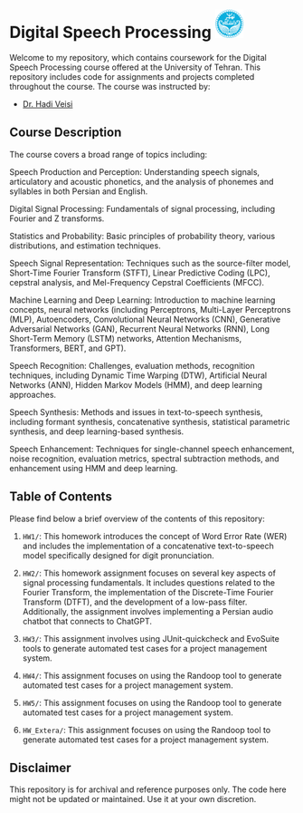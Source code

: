 # Digital Speech Processing <img src="University_of_Tehran_logo.svg.png" alt="Digital Speech Processing" width="50">

Welcome to my repository, which contains coursework for the Digital Speech Processing course offered at the University of Tehran. This repository includes code for assignments and projects completed throughout the course. The course was instructed by:
- [Dr. Hadi Veisi](https://scholar.google.com/citations?user=Jf6cd6UAAAAJ&hl=en)

## Course Description

The course covers a broad range of topics including:

Speech Production and Perception: Understanding speech signals, articulatory and acoustic phonetics, and the analysis of phonemes and syllables in both Persian and English.

Digital Signal Processing: Fundamentals of signal processing, including Fourier and Z transforms.

Statistics and Probability: Basic principles of probability theory, various distributions, and estimation techniques.

Speech Signal Representation: Techniques such as the source-filter model, Short-Time Fourier Transform (STFT), Linear Predictive Coding (LPC), cepstral analysis, and Mel-Frequency Cepstral Coefficients (MFCC).

Machine Learning and Deep Learning: Introduction to machine learning concepts, neural networks (including Perceptrons, Multi-Layer Perceptrons (MLP), Autoencoders, Convolutional Neural Networks (CNN), Generative Adversarial Networks (GAN), Recurrent Neural Networks (RNN), Long Short-Term Memory (LSTM) networks, Attention Mechanisms, Transformers, BERT, and GPT).

Speech Recognition: Challenges, evaluation methods, recognition techniques, including Dynamic Time Warping (DTW), Artificial Neural Networks (ANN), Hidden Markov Models (HMM), and deep learning approaches.

Speech Synthesis: Methods and issues in text-to-speech synthesis, including formant synthesis, concatenative synthesis, statistical parametric synthesis, and deep learning-based synthesis.

Speech Enhancement: Techniques for single-channel speech enhancement, noise recognition, evaluation metrics, spectral subtraction methods, and enhancement using HMM and deep learning.



## Table of Contents

Please find below a brief overview of the contents of this repository:

1. `HW1/`: This homework introduces the concept of Word Error Rate (WER) and includes the implementation of a concatenative text-to-speech model specifically designed for digit pronunciation.
   
2. `HW2/`: This homework assignment focuses on several key aspects of signal processing fundamentals. It includes questions related to the Fourier Transform, the implementation of the Discrete-Time Fourier Transform (DTFT), and the development of a low-pass filter. Additionally, the assignment involves implementing a Persian audio chatbot that connects to ChatGPT.

3. `HW3/`: This assignment involves using JUnit-quickcheck and EvoSuite tools to generate automated test cases for a project management system. 

4. `HW4/`: This assignment focuses on using the Randoop tool to generate automated test cases for a project management system.

5. `HW5/`: This assignment focuses on using the Randoop tool to generate automated test cases for a project management system.

6. `HW_Extera/`: This assignment focuses on using the Randoop tool to generate automated test cases for a project management system.

## Disclaimer

This repository is for archival and reference purposes only. The code here might not be updated or maintained. Use it at your own discretion.
